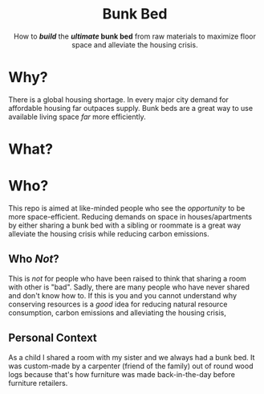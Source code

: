 <div align="center">

# Bunk Bed 

How to ***build*** the **_ultimate_ bunk bed** 
from raw materials
to maximize floor space
and alleviate the housing crisis. 

</div>

# Why?

There is a global housing shortage.
In every major city demand for affordable housing far outpaces supply.
Bunk beds are a great way to use available living space _far_ more efficiently.

# What?



# Who?

This repo is aimed at like-minded people 
who see the _opportunity_ to be more space-efficient. 
Reducing demands on space in houses/apartments by either sharing a bunk bed 
with a sibling or roommate is a great way alleviate the housing crisis
while reducing carbon emissions. 

## Who _Not_?

This is _not_ for people who have been raised to think that sharing a room with other is "bad".
Sadly, there are many people who have never shared and don't know how to. 
If this is you and you cannot understand why conserving resources is a _good_ idea
for reducing natural resource consumption, carbon emissions and alleviating the housing crisis,




## Personal Context

As a child I shared a room with my sister and we always had a bunk bed.
It was custom-made by a carpenter (friend of the family) out of round wood logs
because that's how furniture was made back-in-the-day before furniture retailers.

